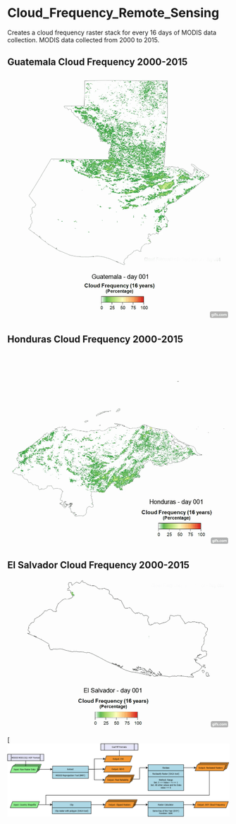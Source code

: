 # Cloud_Frequency_Remote_Sensing

Creates a cloud frequency raster stack for every 16 days of MODIS data collection. MODIS data collected from 2000 to 2015.

## Guatemala Cloud Frequency 2000-2015
[![Alt text for your video](https://github.com/geolime/Cloud_Frequency_Remote_Sensing/blob/master/guatemala.gif)](https://youtu.be/IL_lp7B6PCM)

## Honduras Cloud Frequency 2000-2015
[![Alt text for your video](https://github.com/geolime/Cloud_Frequency_Remote_Sensing/blob/master/honduras.gif)](https://youtu.be/DOcqOgCfHp0)

## El Salvador Cloud Frequency 2000-2015
[![Alt text for your video](https://github.com/geolime/Cloud_Frequency_Remote_Sensing/blob/master/el_salvador.gif)](https://youtu.be/jYICouXK9YQ)

[![Alt text for your video](https://github.com/geolime/Cloud_Frequency_Remote_Sensing/blob/master/Cloud_Frequency_Methodology.png)
